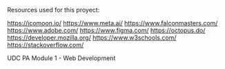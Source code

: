 Resources used for this proyect:

https://icomoon.io/
https://www.meta.ai/
https://www.falconmasters.com/
https://www.adobe.com/
https://www.figma.com/
https://octopus.do/
https://developer.mozilla.org/
https://www.w3schools.com/
https://stackoverflow.com/

UDC PA Module 1 - Web Development
